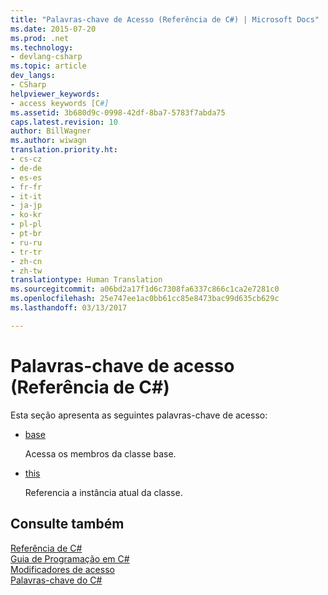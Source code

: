 ```yaml
---
title: "Palavras-chave de Acesso (Referência de C#) | Microsoft Docs"
ms.date: 2015-07-20
ms.prod: .net
ms.technology:
- devlang-csharp
ms.topic: article
dev_langs:
- CSharp
helpviewer_keywords:
- access keywords [C#]
ms.assetid: 3b680d9c-0998-42df-8ba7-5783f7abda75
caps.latest.revision: 10
author: BillWagner
ms.author: wiwagn
translation.priority.ht:
- cs-cz
- de-de
- es-es
- fr-fr
- it-it
- ja-jp
- ko-kr
- pl-pl
- pt-br
- ru-ru
- tr-tr
- zh-cn
- zh-tw
translationtype: Human Translation
ms.sourcegitcommit: a06bd2a17f1d6c7308fa6337c866c1ca2e7281c0
ms.openlocfilehash: 25e747ee1ac0bb61cc85e8473bac99d635cb629c
ms.lasthandoff: 03/13/2017

---
```

# <a name="access-keywords-c-reference"></a>Palavras-chave de acesso (Referência de C#)
Esta seção apresenta as seguintes palavras-chave de acesso:  
  
-   [base](../../../csharp/language-reference/keywords/base.md)  
  
     Acessa os membros da classe base.  
  
-   [this](../../../csharp/language-reference/keywords/this.md)  
  
     Referencia a instância atual da classe.  
  
## <a name="see-also"></a>Consulte também  
 [Referência de C#](../../../csharp/language-reference/index.md)   
 [Guia de Programação em C#](../../../csharp/programming-guide/index.md)   
 [Modificadores de acesso](../../../csharp/language-reference/keywords/access-modifiers.md)   
 [Palavras-chave do C#](../../../csharp/language-reference/keywords/index.md)
